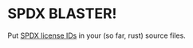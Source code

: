 # SPDX BLASTER!

Put [SPDX license IDs](https://spdx.dev/ids/) in your (so far, rust) source files.

